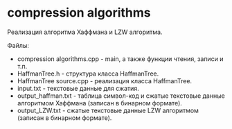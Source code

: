 # compression algorithms

Реализация алгоритма Хаффмана и LZW алгоритма.

Файлы:
- compression algorithms.cpp - main, а также функции чтения, записи и т.п.
- HaffmanTree.h - структура класса HaffmanTree.
- HaffmanTree source.cpp - реализация класса HaffmanTree.
- input.txt - текстовые данные для сжатия.
- output_haffman.txt - таблица символ-код и сжатые текстовые данные алгоритмом Хаффмана (записан в бинарном формате).
- output_LZW.txt - сжатые текстовые данные LZW алгоритмом (записан в бинарном формате).
